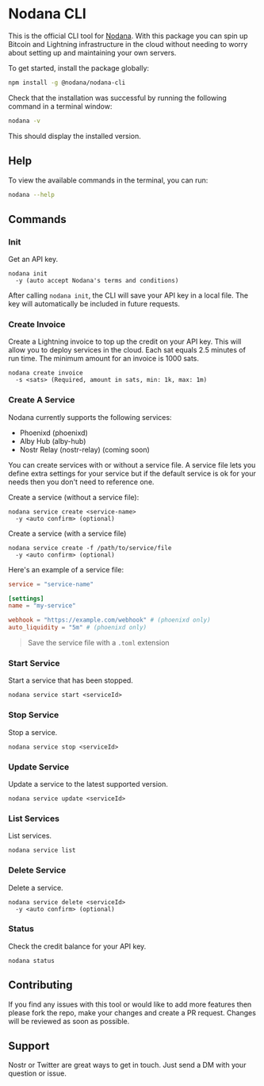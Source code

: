 # Nodana CLI

This is the official CLI tool for [Nodana](https://nodana.io). With this package you can spin up Bitcoin and Lightning infrastructure in the cloud without needing to worry about setting up and maintaining your own servers.

To get started, install the package globally:

```sh
npm install -g @nodana/nodana-cli
```

Check that the installation was successful by running the following command in a terminal window:

```sh
nodana -v
```

This should display the installed version.

## Help

To view the available commands in the terminal, you can run:

```sh
nodana --help
```

## Commands

### Init

Get an API key.

```
nodana init
  -y (auto accept Nodana's terms and conditions)
```

After calling `nodana init`, the CLI will save your API key in a local file. The key will automatically be included in future requests.

### Create Invoice

Create a Lightning invoice to top up the credit on your API key. This will allow you to deploy services in the cloud. Each sat equals 2.5 minutes of run time. The minimum amount for an invoice is 1000 sats.

```
nodana create invoice
  -s <sats> (Required, amount in sats, min: 1k, max: 1m)
```

### Create A Service

Nodana currently supports the following services:

- Phoenixd (phoenixd)
- Alby Hub (alby-hub)
- Nostr Relay (nostr-relay) (coming soon)

You can create services with or without a service file. A service file lets you define extra settings for your service but if the default service is ok for your needs then you don't need to reference one.

Create a service (without a service file):

```
nodana service create <service-name>
  -y <auto confirm> (optional)
```

Create a service (with a service file)

```
nodana service create -f /path/to/service/file
  -y <auto confirm> (optional)
```

Here's an example of a service file:

```toml
service = "service-name"

[settings]
name = "my-service"

webhook = "https://example.com/webhook" # (phoenixd only)
auto_liquidity = "5m" # (phoenixd only)
```

> Save the service file with a `.toml` extension

### Start Service

Start a service that has been stopped.

```
nodana service start <serviceId>
```

### Stop Service

Stop a service.

```
nodana service stop <serviceId>
```

### Update Service

Update a service to the latest supported version.

```
nodana service update <serviceId>
```

### List Services

List services.

```
nodana service list
```

### Delete Service

Delete a service.

```
nodana service delete <serviceId>
  -y <auto confirm> (optional)
```

### Status

Check the credit balance for your API key.

```
nodana status
```

## Contributing

If you find any issues with this tool or would like to add more features then please fork the repo, make your changes and create a PR request. Changes will be reviewed as soon as possible.

## Support

Nostr or Twitter are great ways to get in touch. Just send a DM with your question or issue.
